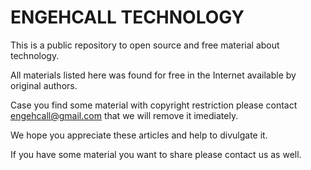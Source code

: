 ENGEHCALL TECHNOLOGY
==========

This is a public repository to open source and free material about technology.

All materials listed here was found for free in the Internet available by
original authors.

Case you find some material with copyright restriction please contact
engehcall@gmail.com that we will remove it imediately.

We hope you appreciate these articles and help to divulgate it.

If you have some material you want to share please contact us as well.

